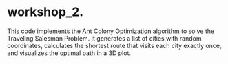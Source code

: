 # workshop_2.
This code implements the Ant Colony Optimization algorithm  to solve the Traveling Salesman Problem. It generates a list of cities  with random coordinates, calculates the shortest route that visits each city  exactly once, and visualizes the optimal path in a 3D plot.
